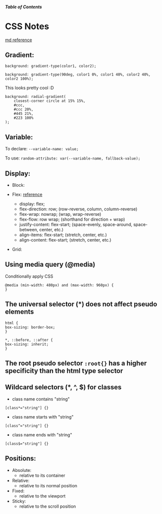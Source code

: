 ##### Table of Contents


# CSS Notes
[md reference](https://github.com/adam-p/markdown-here/wiki/Markdown-Cheatsheet#links)


## Gradient:
```background: gradient-type(color1, color2);```

```background: gradient-type(90deg, color1 0%, color1 40%, color2 40%, color2 100%);```

This looks pretty cool :D
```
background: radial-gradient(
    closest-corner circle at 15% 15%,
    #ccc,
    #ccc 20%,
    #445 21%,
    #223 100%
);
```

## Variable:
To declare:
```--variable-name: value;```

To use:
```random-attribute: var(--variable-name, fallback-value);```

## Display:
- Block:
- Flex: [reference](https://developer.mozilla.org/en-US/docs/Web/CSS/CSS_flexible_box_layout/Basic_concepts_of_flexbox)
  * display: flex;
  * flex-direction: row; (row-reverse, column, column-reverse)
  * flex-wrap: nowrap; (wrap, wrap-reverse)
  * flex-flow: row wrap; (shorthand for direction + wrap)
  * justify-content: flex-start; (space-evenly, space-around, space-between, center, etc.)
  * align-items: flex-start; (stretch, center, etc.)
  * align-content: flex-start; (stretch, center, etc.)

- Grid: 

## Using media query (@media)
Conditionally apply CSS
```
@media (min-width: 480px) and (max-width: 960px) {
}
```

## The universal selector (*) does not affect pseudo elements
```
html {
box-sizing: border-box;
}

*, ::before, ::after {
box-sizing: inherit;
}
```
## The root pseudo selector ```:root{}``` has a higher specificity than the html type selector
## Wildcard selectors (*, ^, $) for classes
- class name contains "string"
```
[class*="string"] {}
```
- class name starts with "string"
```
[class^="string"] {}
```
- class name ends with "string"
```
[class$="string"] {}
```

## Positions:
- Absolute: 
  - relative to its container
- Relative:
  - relative to its normal position
- Fixed:
  - relative to the viewport
- Sticky:
  - relative to the scroll position

